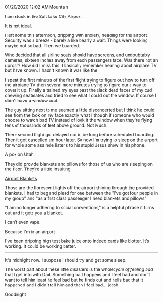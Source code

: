 01/20/2020 12:02 AM Mountain

I am stuck in the Salt Lake City Airport.

It is not ideal.

I left home this afternoon, dripping with anxiety, heading for the airport. Security was a breeze - barely a like bearly a wait. Things were looking maybe not so bad. Then we boarded.

Who decided that all airline seats should have screens, and undoubtably cameras, sixteen inches away from each passengers face. Was there not an uproar? How did I miss this. I basically remember hearing about airplane TV but have known. I hadn't known it was like the.

I spent the first minutes of the first flight trying to figure out how to turn off the airplane TV then several more minutes trying to figure out a way to cover it up. Finally a trained my eyes past the slack dead faces of my cud chewing seatmates and tried to see what I could out the window. If course I didn't have a window seat. 

The guy sitting next to me seemed a little disconcerted but I think he could see from the look on my face exactly what I though if someone who would choose to watch bad TV instead of look it the window when they're flying tens of thousands of feet above ground. Not Much.

There second flight got delayed not to be long before scheduled boarding. Then it got cancelled am hour later. So now I'm trying to sleep on the airport for whole some ass hole listens to his stupid Jesus show in his phone.

A pox on Utah.

They did provide blankets and pillows for those of us who are sleeping on the floor. They're a little insulting

[Airport Blankets](/static/blankets.jpg)

Those are the florescent lights off the airport shining through the provided blankets. I had to beg and plead for one between the "I've got four people in my group" and "as a first class passenger I need blankets and pillows" 

"I am no longer adhering to social conventions," is a helpful phrase it turns out and it gets you a blanket.

I can't even vape.

Because I'm in an airport

I've been dripping high test bake juice onto indeed cards like blotter. It's working. It could be working better.

----

It's midnight now. I suppose I should try and get some sleep.

The worst part about these little disasters is the whole*cycle of feeling bad* that I get into with Dad. Something bad happens and I feel bad and don't want to tell him least he feel bad but he finds out and hells bad that it happened and I didn't tell him and then I feel bad… jeesh

Goodnight
